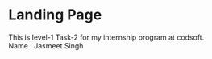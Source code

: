 # Landing Page
This is level-1 Task-2 for my internship program at codsoft.<br>Name : Jasmeet Singh
